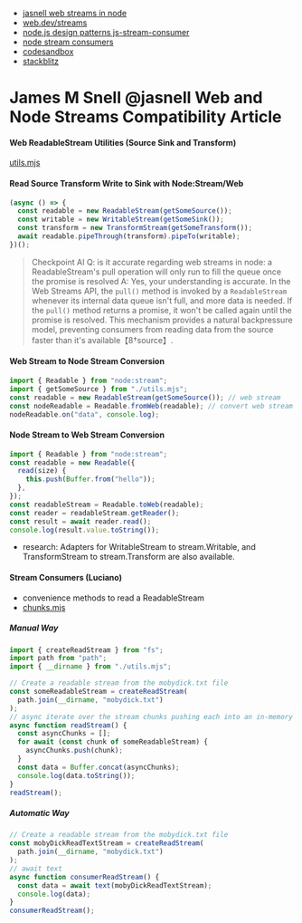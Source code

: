 - [jasnell web streams in node](https://www.jasnell.me/posts/webstreams)
- [web.dev/streams](https://web.dev/articles/streams)
- [node.js design patterns js-stream-consumer](https://www.nodejsdesignpatterns.com/blog/node-js-stream-consumer/)
- [node stream consumers](https://nodejs.org/api/webstreams.html#streamconsumersjsonstream)
- [codesandbox](https://codesandbox.io/p/sandbox/interesting-parm-76dd5y)
- [stackblitz](https://stackblitz.com/~/github.com/bronifty/jasnell-webstreams)

# James M Snell @jasnell Web and Node Streams Compatibility Article

#### Web ReadableStream Utilities (Source Sink and Transform)

[utils.mjs](./utils.mjs)

#### Read Source Transform Write to Sink with Node:Stream/Web

```js
(async () => {
  const readable = new ReadableStream(getSomeSource());
  const writable = new WritableStream(getSomeSink());
  const transform = new TransformStream(getSomeTransform());
  await readable.pipeThrough(transform).pipeTo(writable);
})();
```

> Checkpoint AI
> Q: is it accurate regarding web streams in node: a ReadableStream's pull operation will only run to fill the queue once the promise is resolved
> A: Yes, your understanding is accurate. In the Web Streams API, the `pull()` method is invoked by a `ReadableStream` whenever its internal data queue isn't full, and more data is needed. If the `pull()` method returns a promise, it won't be called again until the promise is resolved. This mechanism provides a natural backpressure model, preventing consumers from reading data from the source faster than it's available【8†source】.

#### Web Stream to Node Stream Conversion

```js
import { Readable } from "node:stream";
import { getSomeSource } from "./utils.mjs";
const readable = new ReadableStream(getSomeSource()); // web stream
const nodeReadable = Readable.fromWeb(readable); // convert web stream to node stream
nodeReadable.on("data", console.log);
```

#### Node Stream to Web Stream Conversion

```js
import { Readable } from "node:stream";
const readable = new Readable({
  read(size) {
    this.push(Buffer.from("hello"));
  },
});
const readableStream = Readable.toWeb(readable);
const reader = readableStream.getReader();
const result = await reader.read();
console.log(result.value.toString());
```

- research: Adapters for WritableStream to stream.Writable, and TransformStream to stream.Transform are also available.

#### Stream Consumers (Luciano)

- convenience methods to read a ReadableStream
- [chunks.mjs](./chunks.mjs)

##### Manual Way

```js
import { createReadStream } from "fs";
import path from "path";
import { __dirname } from "./utils.mjs";

// Create a readable stream from the mobydick.txt file
const someReadableStream = createReadStream(
  path.join(__dirname, "mobydick.txt")
);
// async iterate over the stream chunks pushing each into an in-memory array, then concatenate them into a Buffer and finally call the Buffer's toString() method to read it in the console
async function readStream() {
  const asyncChunks = [];
  for await (const chunk of someReadableStream) {
    asyncChunks.push(chunk);
  }
  const data = Buffer.concat(asyncChunks);
  console.log(data.toString());
}
readStream();
```

##### Automatic Way

```js
// Create a readable stream from the mobydick.txt file
const mobyDickReadTextStream = createReadStream(
  path.join(__dirname, "mobydick.txt")
);
// await text
async function consumerReadStream() {
  const data = await text(mobyDickReadTextStream);
  console.log(data);
}
consumerReadStream();
```
